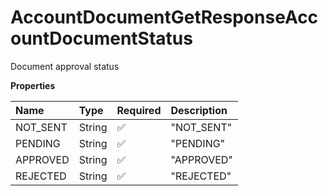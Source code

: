 # AccountDocumentGetResponseAccountDocumentStatus

Document approval status

**Properties**

| Name     | Type   | Required | Description |
| :------- | :----- | :------- | :---------- |
| NOT_SENT | String | ✅       | "NOT_SENT"  |
| PENDING  | String | ✅       | "PENDING"   |
| APPROVED | String | ✅       | "APPROVED"  |
| REJECTED | String | ✅       | "REJECTED"  |

<!-- This file was generated by liblab | https://liblab.com/ -->
